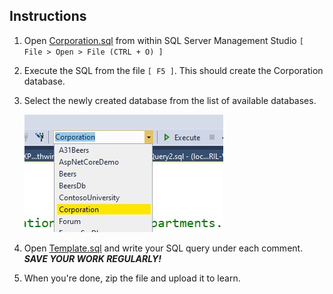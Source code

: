 ## Instructions

1. Open [Corporation.sql](Corporation.sql) from within SQL Server Management Studio `[ File > Open > File (CTRL + O) ]`
2. Execute the SQL from the file `[ F5 ]`. This should create the Corporation database.
3. Select the newly created database from the list of available databases.
   
   ![](select-database.jpg)

4. Open [Template.sql](Template.sql) and write your SQL query under each comment. ***SAVE YOUR WORK REGULARLY!***
5. When you're done, zip the file and upload it to learn.